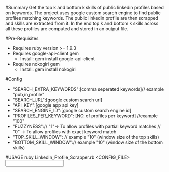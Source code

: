 #Summary
Get the top k and bottom k skills of public linkedin profiles based on keywords.
The project uses google custom search engine to find public profiles matching keywords.
The public linkedin profile are then scrapped and skills are extracted from it.
In the end top k and bottom k skills across all these profiles are computed and stored in an output file.


#Pre-Requisites
* Requires ruby version >= 1.9.3
* Requires google-api-client gem 
     * Install: gem install google-api-client
* Requires nokogiri gem
     * Install: gem install nokogiri
   
   
#Config

* "SEARCH_EXTRA_KEYWORDS":[comma seperated keywords]// example "pub,in,profile"
* "SEARCH_URL":[google custom search url]
* "API_KEY":[google app api key]
* "SEARCH_ENGINE_ID":[google custom search engine id]
* "PROFILES_PER_KEYWORD": [NO. of profiles per keyword] //example "100"
* "FUZZYNESS":<fuzzy factor>// "1"-> To allow profiles with partial keyword matches 
                          // "0" -> To allow profiles with exact  keyword match                                         
* "TOP_SKILL_WINDOW": <Top Window Size>// example "10" (window size of the top skills)
* "BOTTOM_SKILL_WINDOW":<Bottom Window Size>// example "10" (window size of the bottom skills)


#USAGE 
ruby Linkedin_Profile_Scrapper.rb <CONFIG_FILE> <INPUT FILE LOCATION> <OUTPUT FILE LOCATION>